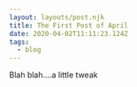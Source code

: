 ```yaml
---
layout: layouts/post.njk
title: The First Post of April
date: 2020-04-02T11:11:23.124Z
tags:
  - blog
---
```

Blah blah....a little tweak